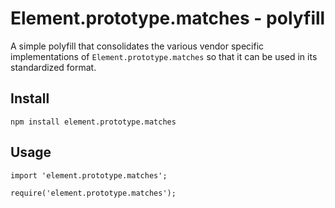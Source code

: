 # Element.prototype.matches - polyfill

A simple polyfill that consolidates the various vendor specific implementations of
`Element.prototype.matches` so that it can be used in its standardized format.

## Install

`npm install element.prototype.matches`

## Usage

`import 'element.prototype.matches';`

`require('element.prototype.matches');`
